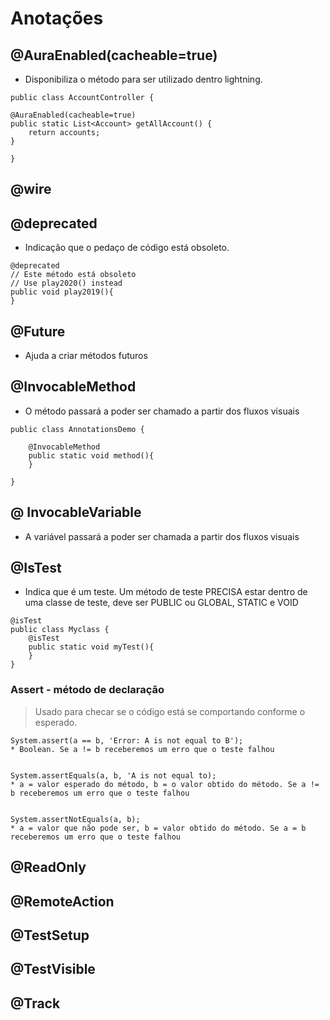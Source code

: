 # Anotações

## @AuraEnabled(cacheable=true)
- Disponibiliza o método para ser utilizado dentro lightning.

```
public class AccountController {

@AuraEnabled(cacheable=true)
public static List<Account> getAllAccount() {
    return accounts;
}

}
```
## @wire

## @deprecated
- Indicação que o pedaço de código está obsoleto.
```
@deprecated
// Este método está obsoleto
// Use play2020() instead
public void play2019(){
}
```
## @Future
- Ajuda a criar métodos futuros

## @InvocableMethod
- O método passará a poder ser chamado a partir dos fluxos visuais
```
public class AnnotationsDemo {

    @InvocableMethod
    public static void method(){
    }

}
```

## @ InvocableVariable
- A variável passará a poder ser chamada a partir dos fluxos visuais

## @IsTest
- Indica que é um teste. Um método de teste PRECISA estar dentro de uma classe de teste, deve ser PUBLIC ou GLOBAL, STATIC e VOID
```
@isTest
public class Myclass {
    @isTest
    public static void myTest(){
    }
}
```
### Assert - método de declaração
> Usado para checar se o código está se comportando conforme o esperado. 
```
System.assert(a == b, 'Error: A is not equal to B');
* Boolean. Se a != b receberemos um erro que o teste falhou


System.assertEquals(a, b, 'A is not equal to);
* a = valor esperado do método, b = o valor obtido do método. Se a != b receberemos um erro que o teste falhou


System.assertNotEquals(a, b);
* a = valor que não pode ser, b = valor obtido do método. Se a = b receberemos um erro que o teste falhou
```

## @ReadOnly

## @RemoteAction

## @TestSetup

## @TestVisible

## @Track